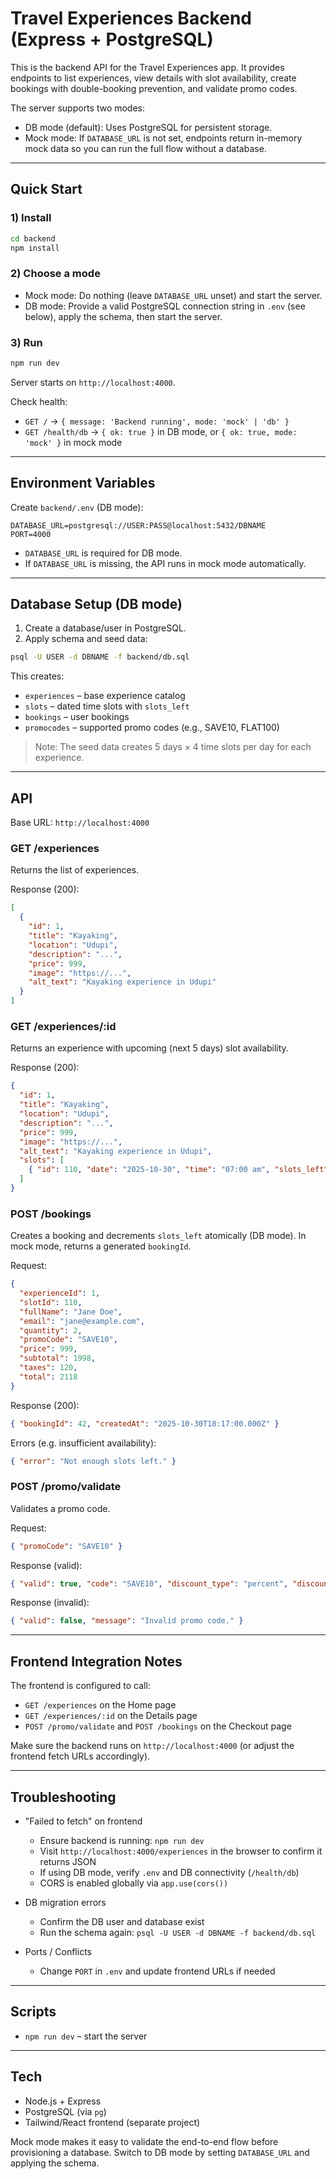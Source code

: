 # Travel Experiences Backend (Express + PostgreSQL)

This is the backend API for the Travel Experiences app. It provides endpoints to list experiences, view details with slot availability, create bookings with double-booking prevention, and validate promo codes.

The server supports two modes:
- DB mode (default): Uses PostgreSQL for persistent storage.
- Mock mode: If `DATABASE_URL` is not set, endpoints return in-memory mock data so you can run the full flow without a database.

---

## Quick Start

### 1) Install
```bash
cd backend
npm install
```

### 2) Choose a mode
- Mock mode: Do nothing (leave `DATABASE_URL` unset) and start the server.
- DB mode: Provide a valid PostgreSQL connection string in `.env` (see below), apply the schema, then start the server.

### 3) Run
```bash
npm run dev
```

Server starts on `http://localhost:4000`.

Check health:
- `GET /` → `{ message: 'Backend running', mode: 'mock' | 'db' }`
- `GET /health/db` → `{ ok: true }` in DB mode, or `{ ok: true, mode: 'mock' }` in mock mode

---

## Environment Variables
Create `backend/.env` (DB mode):
```
DATABASE_URL=postgresql://USER:PASS@localhost:5432/DBNAME
PORT=4000
```
- `DATABASE_URL` is required for DB mode.
- If `DATABASE_URL` is missing, the API runs in mock mode automatically.

---

## Database Setup (DB mode)

1. Create a database/user in PostgreSQL.
2. Apply schema and seed data:
```bash
psql -U USER -d DBNAME -f backend/db.sql
```
This creates:
- `experiences` – base experience catalog
- `slots` – dated time slots with `slots_left`
- `bookings` – user bookings
- `promocodes` – supported promo codes (e.g., SAVE10, FLAT100)

> Note: The seed data creates 5 days × 4 time slots per day for each experience.

---

## API

Base URL: `http://localhost:4000`

### GET /experiences
Returns the list of experiences.

Response (200):
```json
[
  {
    "id": 1,
    "title": "Kayaking",
    "location": "Udupi",
    "description": "...",
    "price": 999,
    "image": "https://...",
    "alt_text": "Kayaking experience in Udupi"
  }
]
```

### GET /experiences/:id
Returns an experience with upcoming (next 5 days) slot availability.

Response (200):
```json
{
  "id": 1,
  "title": "Kayaking",
  "location": "Udupi",
  "description": "...",
  "price": 999,
  "image": "https://...",
  "alt_text": "Kayaking experience in Udupi",
  "slots": [
    { "id": 110, "date": "2025-10-30", "time": "07:00 am", "slots_left": 5 }
  ]
}
```

### POST /bookings
Creates a booking and decrements `slots_left` atomically (DB mode). In mock mode, returns a generated `bookingId`.

Request:
```json
{
  "experienceId": 1,
  "slotId": 110,
  "fullName": "Jane Doe",
  "email": "jane@example.com",
  "quantity": 2,
  "promoCode": "SAVE10",
  "price": 999,
  "subtotal": 1998,
  "taxes": 120,
  "total": 2118
}
```

Response (200):
```json
{ "bookingId": 42, "createdAt": "2025-10-30T18:17:00.000Z" }
```

Errors (e.g. insufficient availability):
```json
{ "error": "Not enough slots left." }
```

### POST /promo/validate
Validates a promo code.

Request:
```json
{ "promoCode": "SAVE10" }
```

Response (valid):
```json
{ "valid": true, "code": "SAVE10", "discount_type": "percent", "discount_value": 10, "is_active": true }
```

Response (invalid):
```json
{ "valid": false, "message": "Invalid promo code." }
```

---

## Frontend Integration Notes
The frontend is configured to call:
- `GET /experiences` on the Home page
- `GET /experiences/:id` on the Details page
- `POST /promo/validate` and `POST /bookings` on the Checkout page

Make sure the backend runs on `http://localhost:4000` (or adjust the frontend fetch URLs accordingly).

---

## Troubleshooting

- "Failed to fetch" on frontend
  - Ensure backend is running: `npm run dev`
  - Visit `http://localhost:4000/experiences` in the browser to confirm it returns JSON
  - If using DB mode, verify `.env` and DB connectivity (`/health/db`)
  - CORS is enabled globally via `app.use(cors())`

- DB migration errors
  - Confirm the DB user and database exist
  - Run the schema again: `psql -U USER -d DBNAME -f backend/db.sql`

- Ports / Conflicts
  - Change `PORT` in `.env` and update frontend URLs if needed

---

## Scripts
- `npm run dev` – start the server

---

## Tech
- Node.js + Express
- PostgreSQL (via `pg`)
- Tailwind/React frontend (separate project)

Mock mode makes it easy to validate the end-to-end flow before provisioning a database. Switch to DB mode by setting `DATABASE_URL` and applying the schema.
